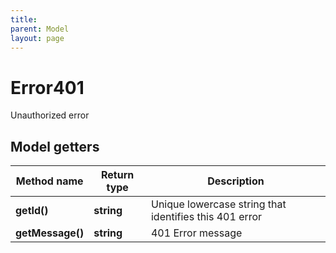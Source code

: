 ```yaml
---
title: 
parent: Model
layout: page
---
```


# Error401

Unauthorized error

## Model getters

Method name | Return type | Description
------------ | ------------- | -------------
**getId()** | **string** | Unique lowercase string that identifies this 401 error
**getMessage()** | **string** | 401 Error message


